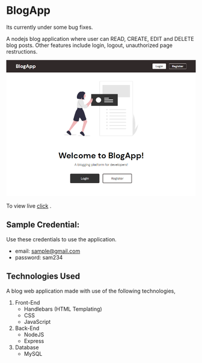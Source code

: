 # BlogApp 

Its currently under some bug fixes.

A nodejs blog application where user can READ, CREATE, EDIT and DELETE blog posts. Other features include login, logout, unauthorized page restructions. 


![enter image description here](https://raw.githubusercontent.com/DineshRout779/BlogApp/main/public/imgs/preview.png)

To view live [click](https://agile-eyrie-30726.herokuapp.com/) .

## Sample Credential:
Use these credentials to use the application.
  - email: sample@gmail.com
  - password: sam234

## Technologies Used
A blog web application made with use of the following technologies,
1. Front-End 
   - Handlebars (HTML Templating)
   - CSS
   - JavaScript
2. Back-End
    - NodeJS
    - Express
3. Database 
    - MySQL
